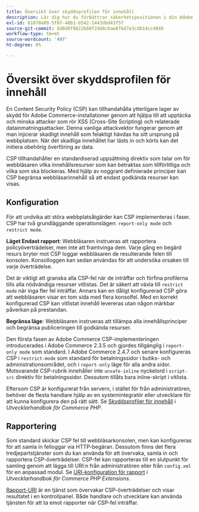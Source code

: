 ```yaml
---
title: Översikt över skyddsprofilen för innehåll
description: Lär dig hur du förbättrar säkerhetspositionen i din Adobe Commerce- eller Magento Open Source-butik med hjälp av en skyddsprofil för innehåll.
exl-id: 81070a09-5f8f-48b1-b542-1443dbd43f5f
source-git-commit: 8d0d8f9822b88f2dd8cbae8f6d7e3cdb14cc4848
workflow-type: tm+mt
source-wordcount: '497'
ht-degree: 0%

---
```


# Översikt över skyddsprofilen för innehåll

En Content Security Policy (CSP) kan tillhandahålla ytterligare lager av skydd för Adobe Commerce-installationer genom att hjälpa till att upptäcka och minska attacker som rör XSS (Cross-Site Scripting) och relaterade datainmatningsattacker. Denna vanliga attackvektor fungerar genom att man injicerar skadligt innehåll som felaktigt hävdas ha sitt ursprung på webbplatsen. När det skadliga innehållet har lästs in och körts kan det initiera obehörig överföring av data.

CSP tillhandahåller en standardiserad uppsättning direktiv som talar om för webbläsaren vilka innehållsresurser som kan betraktas som tillförlitliga och vilka som ska blockeras. Med hjälp av noggrant definierade principer kan CSP begränsa webbläsarinnehåll så att endast godkända resurser kan visas.

## Konfiguration

För att undvika att störa webbplatsåtgärder kan CSP implementeras i faser. CSP har två grundläggande operationslägen: `report-only mode` och `restrict mode`.

**Läget Endast rapport**: Webbläsaren instrueras att rapportera policyöverträdelser, men inte att framtvinga dem. Varje gång en begärd resurs bryter mot CSP loggar webbläsaren de resulterande felen till konsolen. Konsolloggen kan sedan användas för att undersöka orsaken till varje överträdelse.

Det är viktigt att granska alla CSP-fel när de inträffar och förfina profilerna tills alla nödvändiga resurser vitlistas. Det är säkert att växla till `restrict mode` när inga fler fel inträffar. Annars kan en dåligt konfigurerad CSP göra att webbläsaren visar en tom sida med flera konsolfel. Med en korrekt konfigurerad CSP kan vitlistat innehåll levereras utan någon märkbar påverkan på prestandan.

**Begränsa läge**: Webbläsaren instrueras att tillämpa alla innehållsprinciper och begränsa publiceringen till godkända resurser.

Den första fasen av Adobe Commerce CSP-implementeringen introducerades i Adobe Commerce 2.3.5 och gjordes tillgänglig i `report-only mode` som standard.  I Adobe Commerce 2.4.7 och senare konfigureras CSP i `restrict-mode` som standard för betalningssidor i butiks- och administrationsområdet, och i `report-only` läge för alla andra sidor. Motsvarande CSP-rubrik innehåller inte `unsafe-inline` nyckelord i `script-src` direktiv för betalningssidor. Dessutom tillåts bara inline-skript i vitlista.

Eftersom CSP är konfigurerat från servern, i stället för från administratören, behöver de flesta handlare hjälp av en systemintegratör eller utvecklare för att kunna konfigurera den på rätt sätt. Se [Skyddsprofiler för innehåll](https://developer.adobe.com/commerce/php/development/security/content-security-policies/) i _Utvecklarhandbok för Commerce PHP_.


## Rapportering

Som standard skickar CSP fel till webbläsarkonsolen, men kan konfigureras för att samla in felloggar via HTTP-begäran. Dessutom finns det flera tredjepartstjänster som du kan använda för att övervaka, samla in och rapportera CSP-överträdelser. CSP-fel kan rapporteras till en slutpunkt för samling genom att lägga till URI:n från administratören eller från `config.xml` för en anpassad modul.  Se [URI-konfiguration för rapport](https://developer.adobe.com/commerce/php/development/security/content-security-policies/#report-uri-configuration) i _Utvecklarhandbok för Commerce PHP Extensions_.

[Rapport-URI](https://report-uri.io/) är en tjänst som övervakar CSP-överträdelser och visar resultatet i en kontrollpanel. Både handlare och utvecklare kan använda tjänsten för att ta emot rapporter när CSP-fel inträffar.
